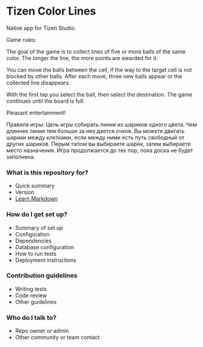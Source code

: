# Tizen Color Lines #

Native app for Tizen Studio. 

Game rules:

The goal of the game is to collect lines of five or more balls of the same color. The longer the line, the more points are awarded for it.

You can move the balls between the cell, if the way to the target cell is not blocked by other balls. After each move, three new balls appear or the collected line disappears.

With the first tap you select the ball, then select the destination. The game continues until the board is full.

Pleasant entertainment!

Правила игры:
Цель игры собирать линии из шариков одного цвета. Чем длиннее линия тем больше за нее дается очков.
Вы можете двигать шарики между клетками, если между ними есть путь свободный от других шариков.
Перым тапом вы выбираете шарик, затем выбираете место назначения.
Игра продолжается до тех пор, пока доска не будет заполнена.

### What is this repository for? ###

* Quick summary
* Version
* [Learn Markdown](https://bitbucket.org/tutorials/markdowndemo)

### How do I get set up? ###

* Summary of set up
* Configuration
* Dependencies
* Database configuration
* How to run tests
* Deployment instructions

### Contribution guidelines ###

* Writing tests
* Code review
* Other guidelines

### Who do I talk to? ###

* Repo owner or admin
* Other community or team contact
